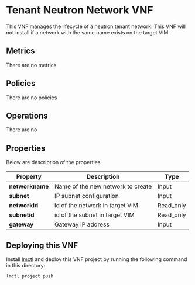 # Tenant Neutron Network VNF

This VNF manages the lifecycle of a neutron tenant network. This VNF will not install if a network with the same name exists on the target VIM. 

## Metrics

There are no metrics

## Policies

There are no policies 

## Operations

There are no

## Properties

Below are description of the properties

| Property                      |  Description                        | Type      |
|-------------------------------|-------------------------------------|-----------|
| **networkname**               | Name of the new network to create   | Input     |
| **subnet**                    | IP subnet configuration             | Input     |
| **networkid**                 | id of the network in target VIM     | Read_only |
| **subnetid**                  | id of the subnet in target VIM      | Read_only |
| **gateway**                   | Gateway IP address                  | Input     |

## Deploying this VNF

Install [lmctl](/docs/install-lmctl.md) and deploy this VNF project by running the following command in this directory:

```
lmctl project push
```
